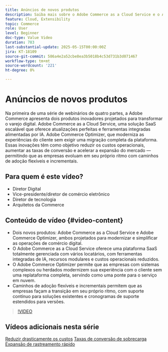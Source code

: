 ```yaml
---
title: Anúncios de novos produtos
description: Saiba mais sobre o Adobe Commerce as a Cloud Service e o Adobe Commerce Optimizer.
feature: Cloud, Extensibility
topic: Commerce
role: User
level: Beginner
doc-type: Value Video
duration: 783
last-substantial-update: 2025-05-15T00:00:00Z
jira: KT-18109
source-git-commit: 586a4e2a52cbe8ea3b5018b4c53d731b3d071467
workflow-type: tm+mt
source-wordcount: '221'
ht-degree: 0%

---
```



# Anúncios de novos produtos

Na primeira de uma série de webinários de quatro partes, a Adobe Commerce apresenta dois produtos inovadores projetados para transformar o varejo digital. Adobe Commerce as a Cloud Service, uma solução SaaS escalável que oferece atualizações perfeitas e ferramentas integradas alimentadas por IA.  Adobe Commerce Optimizer, que moderniza as experiências do cliente sem exigir uma migração completa da plataforma. Essas inovações têm como objetivo reduzir os custos operacionais, aumentar as taxas de conversão e acelerar a expansão do mercado — permitindo que as empresas evoluam em seu próprio ritmo com caminhos de adoção flexíveis e incrementais.

## Para quem é este vídeo?

* Diretor Digital
* Vice-presidente/diretor de comércio eletrônico
* Diretor de tecnologia
* Arquitetos da Commerce

## Conteúdo de vídeo {#video-content}

* Dois novos produtos: Adobe Commerce as a Cloud Service e Adobe Commerce Optimizer, ambos projetados para modernizar e simplificar as operações de comércio digital.
* O Adobe Commerce as a Cloud Service oferece uma plataforma SaaS totalmente gerenciada com vários locatários, com ferramentas integradas de IA, recursos modulares e custos operacionais reduzidos.
* O Adobe Commerce Optimizer permite que as empresas com sistemas complexos ou herdados modernizem sua experiência com o cliente sem uma replataforma completa, servindo como uma ponte para o serviço em nuvem.
* Caminhos de adoção flexíveis e incrementais permitem que as empresas façam a transição em seu próprio ritmo, com suporte contínuo para soluções existentes e cronogramas de suporte estendidos para versões.

>[!VIDEO](https://video.tv.adobe.com/v/3458484/?learn=on&enablevpops)

## Vídeos adicionais nesta série

[Reduzir drasticamente os custos](./drastically-cut-costs.md)
[Taxas de conversão de sobrecarga](./supercharge-conversion-rates.md)
[Expansão de rastreamento rápido](fast-track-expansion.md)
